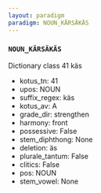 ```yaml
---
layout: paradigm
paradigm: NOUN_KÄRSÄKÄS
---
```

### ` NOUN_KÄRSÄKÄS `

Dictionary class 41 käs
* kotus_tn: 41
* upos: NOUN
* suffix_regex: käs
* kotus_av: A
* grade_dir: strengthen
* harmony: front
* possessive: False
* stem_diphthong: None
* deletion: äs
* plurale_tantum: False
* clitics: False
* pos: NOUN
* stem_vowel: None
